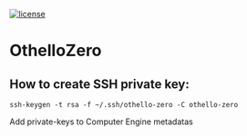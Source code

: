 [![license](https://img.shields.io/github/license/mashape/apistatus.svg)](https://https://github.com/Galtvam/OthelloZero/blob/master/LICENSE)
# OthelloZero

## How to create SSH private key:
```ssh-keygen -t rsa -f ~/.ssh/othello-zero -C othello-zero```

Add private-keys to Computer Engine metadatas
